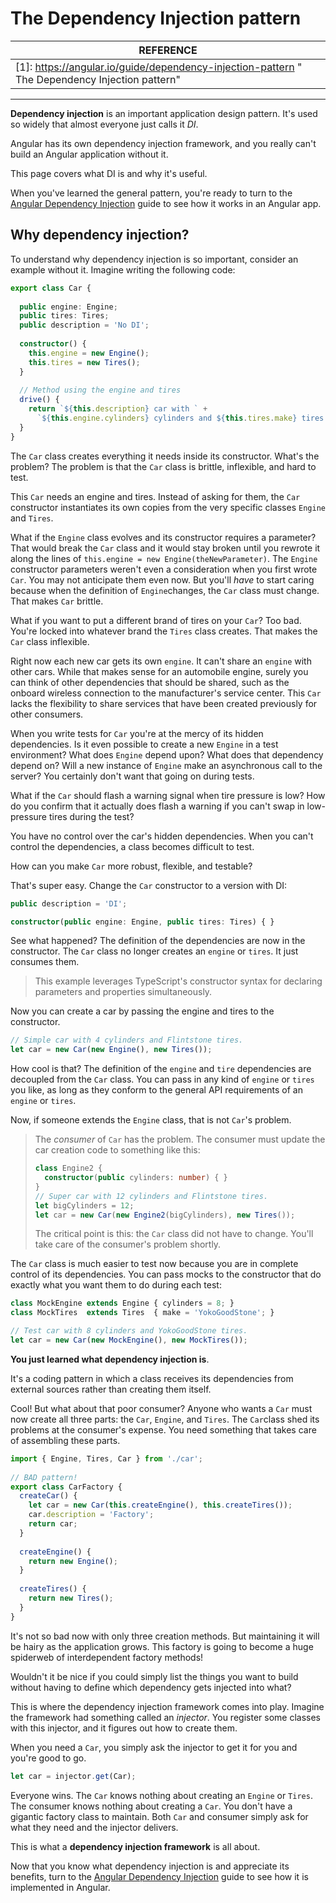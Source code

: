 # The Dependency Injection pattern

| REFERENCE                                |
| ---------------------------------------- |
| [1]: https://angular.io/guide/dependency-injection-pattern " The Dependency Injection pattern" |

---

**Dependency injection** is an important application design pattern. It's used so widely that almost everyone just calls it *DI*.

Angular has its own dependency injection framework, and you really can't build an Angular application without it.

This page covers what DI is and why it's useful.

When you've learned the general pattern, you're ready to turn to the [Angular Dependency Injection](https://angular.io/guide/dependency-injection) guide to see how it works in an Angular app.

## Why dependency injection?

To understand why dependency injection is so important, consider an example without it. Imagine writing the following code:

```typescript
export class Car {
 
  public engine: Engine;
  public tires: Tires;
  public description = 'No DI';
 
  constructor() {
    this.engine = new Engine();
    this.tires = new Tires();
  }
 
  // Method using the engine and tires
  drive() {
    return `${this.description} car with ` +
      `${this.engine.cylinders} cylinders and ${this.tires.make} tires.`;
  }
}
```

The `Car` class creates everything it needs inside its constructor. What's the problem? The problem is that the `Car` class is brittle, inflexible, and hard to test.

This `Car` needs an engine and tires. Instead of asking for them, the `Car` constructor instantiates its own copies from the very specific classes `Engine` and `Tires`.

What if the `Engine` class evolves and its constructor requires a parameter? That would break the `Car` class and it would stay broken until you rewrote it along the lines of `this.engine = new Engine(theNewParameter)`. The `Engine` constructor parameters weren't even a consideration when you first wrote `Car`. You may not anticipate them even now. But you'll *have* to start caring because when the definition of `Engine`changes, the `Car` class must change. That makes `Car` brittle.

What if you want to put a different brand of tires on your `Car`? Too bad. You're locked into whatever brand the `Tires` class creates. That makes the `Car` class inflexible.

Right now each new car gets its own `engine`. It can't share an `engine` with other cars. While that makes sense for an automobile engine, surely you can think of other dependencies that should be shared, such as the onboard wireless connection to the manufacturer's service center. This `Car` lacks the flexibility to share services that have been created previously for other consumers.

When you write tests for `Car` you're at the mercy of its hidden dependencies. Is it even possible to create a new `Engine` in a test environment? What does `Engine` depend upon? What does that dependency depend on? Will a new instance of `Engine` make an asynchronous call to the server? You certainly don't want that going on during tests.

What if the `Car` should flash a warning signal when tire pressure is low? How do you confirm that it actually does flash a warning if you can't swap in low-pressure tires during the test?

You have no control over the car's hidden dependencies. When you can't control the dependencies, a class becomes difficult to test.

How can you make `Car` more robust, flexible, and testable?

That's super easy. Change the `Car` constructor to a version with DI:

```typescript
public description = 'DI';

constructor(public engine: Engine, public tires: Tires) { }
```

See what happened? The definition of the dependencies are now in the constructor. The `Car` class no longer creates an `engine` or `tires`. It just consumes them.

> This example leverages TypeScript's constructor syntax for declaring parameters and properties simultaneously.

Now you can create a car by passing the engine and tires to the constructor.

```typescript
// Simple car with 4 cylinders and Flintstone tires.
let car = new Car(new Engine(), new Tires());
```

How cool is that? The definition of the `engine` and `tire` dependencies are decoupled from the `Car` class. You can pass in any kind of `engine` or `tires` you like, as long as they conform to the general API requirements of an `engine` or `tires`.

Now, if someone extends the `Engine` class, that is not `Car`'s problem.

> The *consumer* of `Car` has the problem. The consumer must update the car creation code to something like this:
>
> ```typescript
> class Engine2 {
>   constructor(public cylinders: number) { }
> }
> // Super car with 12 cylinders and Flintstone tires.
> let bigCylinders = 12;
> let car = new Car(new Engine2(bigCylinders), new Tires());
> ```
>
> The critical point is this: the `Car` class did not have to change. You'll take care of the consumer's problem shortly.

The `Car` class is much easier to test now because you are in complete control of its dependencies. You can pass mocks to the constructor that do exactly what you want them to do during each test:

```typescript
class MockEngine extends Engine { cylinders = 8; }
class MockTires  extends Tires  { make = 'YokoGoodStone'; }

// Test car with 8 cylinders and YokoGoodStone tires.
let car = new Car(new MockEngine(), new MockTires());
```

**You just learned what dependency injection is**.

It's a coding pattern in which a class receives its dependencies from external sources rather than creating them itself.

Cool! But what about that poor consumer? Anyone who wants a `Car` must now create all three parts: the `Car`, `Engine`, and `Tires`. The `Car`class shed its problems at the consumer's expense. You need something that takes care of assembling these parts.

```typescript
import { Engine, Tires, Car } from './car';
 
// BAD pattern!
export class CarFactory {
  createCar() {
    let car = new Car(this.createEngine(), this.createTires());
    car.description = 'Factory';
    return car;
  }
 
  createEngine() {
    return new Engine();
  }
 
  createTires() {
    return new Tires();
  }
}
```

It's not so bad now with only three creation methods. But maintaining it will be hairy as the application grows. This factory is going to become a huge spiderweb of interdependent factory methods!

Wouldn't it be nice if you could simply list the things you want to build without having to define which dependency gets injected into what?

This is where the dependency injection framework comes into play. Imagine the framework had something called an *injector*. You register some classes with this injector, and it figures out how to create them.

When you need a `Car`, you simply ask the injector to get it for you and you're good to go.

```typescript
let car = injector.get(Car);
```

Everyone wins. The `Car` knows nothing about creating an `Engine` or `Tires`. The consumer knows nothing about creating a `Car`. You don't have a gigantic factory class to maintain. Both `Car` and consumer simply ask for what they need and the injector delivers.

This is what a **dependency injection framework** is all about.

Now that you know what dependency injection is and appreciate its benefits, turn to the [Angular Dependency Injection](https://angular.io/guide/dependency-injection) guide to see how it is implemented in Angular.